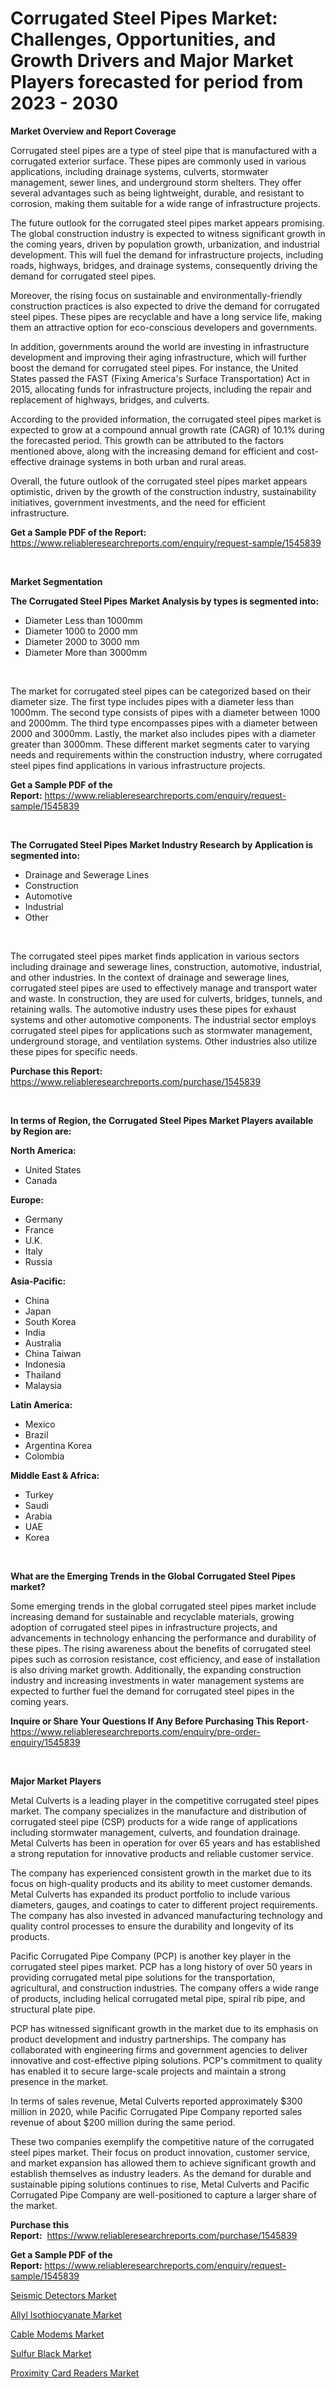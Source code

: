 <p><h1>Corrugated Steel Pipes Market: Challenges, Opportunities, and Growth Drivers and Major Market Players forecasted for period from 2023 - 2030</h1></p><p><strong>Market Overview and Report Coverage</strong></p>
<p><p>Corrugated steel pipes are a type of steel pipe that is manufactured with a corrugated exterior surface. These pipes are commonly used in various applications, including drainage systems, culverts, stormwater management, sewer lines, and underground storm shelters. They offer several advantages such as being lightweight, durable, and resistant to corrosion, making them suitable for a wide range of infrastructure projects.</p><p>The future outlook for the corrugated steel pipes market appears promising. The global construction industry is expected to witness significant growth in the coming years, driven by population growth, urbanization, and industrial development. This will fuel the demand for infrastructure projects, including roads, highways, bridges, and drainage systems, consequently driving the demand for corrugated steel pipes.</p><p>Moreover, the rising focus on sustainable and environmentally-friendly construction practices is also expected to drive the demand for corrugated steel pipes. These pipes are recyclable and have a long service life, making them an attractive option for eco-conscious developers and governments.</p><p>In addition, governments around the world are investing in infrastructure development and improving their aging infrastructure, which will further boost the demand for corrugated steel pipes. For instance, the United States passed the FAST (Fixing America's Surface Transportation) Act in 2015, allocating funds for infrastructure projects, including the repair and replacement of highways, bridges, and culverts.</p><p>According to the provided information, the corrugated steel pipes market is expected to grow at a compound annual growth rate (CAGR) of 10.1% during the forecasted period. This growth can be attributed to the factors mentioned above, along with the increasing demand for efficient and cost-effective drainage systems in both urban and rural areas.</p><p>Overall, the future outlook of the corrugated steel pipes market appears optimistic, driven by the growth of the construction industry, sustainability initiatives, government investments, and the need for efficient infrastructure.</p></p>
<p><strong>Get a Sample PDF of the Report:</strong> <a href="https://www.reliableresearchreports.com/enquiry/request-sample/1545839">https://www.reliableresearchreports.com/enquiry/request-sample/1545839</a></p>
<p>&nbsp;</p>
<p><strong>Market Segmentation</strong></p>
<p><strong>The Corrugated Steel Pipes Market Analysis by types is segmented into:</strong></p>
<p><ul><li>Diameter Less than 1000mm</li><li>Diameter 1000 to 2000 mm</li><li>Diameter 2000 to 3000 mm</li><li>Diameter More than 3000mm</li></ul></p>
<p>&nbsp;</p>
<p><p>The market for corrugated steel pipes can be categorized based on their diameter size. The first type includes pipes with a diameter less than 1000mm. The second type consists of pipes with a diameter between 1000 and 2000mm. The third type encompasses pipes with a diameter between 2000 and 3000mm. Lastly, the market also includes pipes with a diameter greater than 3000mm. These different market segments cater to varying needs and requirements within the construction industry, where corrugated steel pipes find applications in various infrastructure projects.</p></p>
<p><strong>Get a Sample PDF of the Report:</strong>&nbsp;<a href="https://www.reliableresearchreports.com/enquiry/request-sample/1545839">https://www.reliableresearchreports.com/enquiry/request-sample/1545839</a></p>
<p>&nbsp;</p>
<p><strong>The Corrugated Steel Pipes Market Industry Research by Application is segmented into:</strong></p>
<p><ul><li>Drainage and Sewerage Lines</li><li>Construction</li><li>Automotive</li><li>Industrial</li><li>Other</li></ul></p>
<p>&nbsp;</p>
<p><p>The corrugated steel pipes market finds application in various sectors including drainage and sewerage lines, construction, automotive, industrial, and other industries. In the context of drainage and sewerage lines, corrugated steel pipes are used to effectively manage and transport water and waste. In construction, they are used for culverts, bridges, tunnels, and retaining walls. The automotive industry uses these pipes for exhaust systems and other automotive components. The industrial sector employs corrugated steel pipes for applications such as stormwater management, underground storage, and ventilation systems. Other industries also utilize these pipes for specific needs.</p></p>
<p><strong>Purchase this Report:</strong>&nbsp; <a href="https://www.reliableresearchreports.com/purchase/1545839">https://www.reliableresearchreports.com/purchase/1545839</a></p>
<p>&nbsp;</p>
<p><strong>In terms of Region, the Corrugated Steel Pipes Market Players available by Region are:</strong></p>
<p>
    <p> <strong> North America: </strong>
        <ul>
            <li>United States</li>
            <li>Canada</li>
        </ul>
        </p> 
    <p> <strong> Europe: </strong>
        <ul>
            <li>Germany</li>
            <li>France</li>
            <li>U.K.</li>
            <li>Italy</li>
            <li>Russia</li>
        </ul>
        </p> 
    <p> <strong> Asia-Pacific: </strong>
        <ul>
            <li>China</li>
            <li>Japan</li>
            <li>South Korea</li>
            <li>India</li>
            <li>Australia</li>
            <li>China Taiwan</li>
            <li>Indonesia</li>
            <li>Thailand</li>
            <li>Malaysia</li>
        </ul>
        </p> 
    <p> <strong> Latin America: </strong>
        <ul>
            <li>Mexico</li>
            <li>Brazil</li>
            <li>Argentina Korea</li>
            <li>Colombia</li>
        </ul>
        </p> 
    <p> <strong> Middle East & Africa: </strong>
        <ul>
            <li>Turkey</li>
            <li>Saudi</li>
            <li>Arabia</li>
            <li>UAE</li>
            <li>Korea</li>
        </ul>
    </p>
    </p>
<p>&nbsp;</p>
<p><strong>What are the Emerging Trends in the Global Corrugated Steel Pipes market?</strong></p>
<p><p>Some emerging trends in the global corrugated steel pipes market include increasing demand for sustainable and recyclable materials, growing adoption of corrugated steel pipes in infrastructure projects, and advancements in technology enhancing the performance and durability of these pipes. The rising awareness about the benefits of corrugated steel pipes such as corrosion resistance, cost efficiency, and ease of installation is also driving market growth. Additionally, the expanding construction industry and increasing investments in water management systems are expected to further fuel the demand for corrugated steel pipes in the coming years.</p></p>
<p><strong>Inquire or Share Your Questions If Any Before Purchasing This Report</strong>- <a href="https://www.reliableresearchreports.com/enquiry/pre-order-enquiry/1545839">https://www.reliableresearchreports.com/enquiry/pre-order-enquiry/1545839</a></p>
<p>&nbsp;</p>
<p><strong>Major Market Players</strong></p>
<p><p>Metal Culverts is a leading player in the competitive corrugated steel pipes market. The company specializes in the manufacture and distribution of corrugated steel pipe (CSP) products for a wide range of applications including stormwater management, culverts, and foundation drainage. Metal Culverts has been in operation for over 65 years and has established a strong reputation for innovative products and reliable customer service.</p><p>The company has experienced consistent growth in the market due to its focus on high-quality products and its ability to meet customer demands. Metal Culverts has expanded its product portfolio to include various diameters, gauges, and coatings to cater to different project requirements. The company has also invested in advanced manufacturing technology and quality control processes to ensure the durability and longevity of its products.</p><p>Pacific Corrugated Pipe Company (PCP) is another key player in the corrugated steel pipes market. PCP has a long history of over 50 years in providing corrugated metal pipe solutions for the transportation, agricultural, and construction industries. The company offers a wide range of products, including helical corrugated metal pipe, spiral rib pipe, and structural plate pipe.</p><p>PCP has witnessed significant growth in the market due to its emphasis on product development and industry partnerships. The company has collaborated with engineering firms and government agencies to deliver innovative and cost-effective piping solutions. PCP's commitment to quality has enabled it to secure large-scale projects and maintain a strong presence in the market.</p><p>In terms of sales revenue, Metal Culverts reported approximately $300 million in 2020, while Pacific Corrugated Pipe Company reported sales revenue of about $200 million during the same period.</p><p>These two companies exemplify the competitive nature of the corrugated steel pipes market. Their focus on product innovation, customer service, and market expansion has allowed them to achieve significant growth and establish themselves as industry leaders. As the demand for durable and sustainable piping solutions continues to rise, Metal Culverts and Pacific Corrugated Pipe Company are well-positioned to capture a larger share of the market.</p></p>
<p><strong>Purchase this Report:</strong>&nbsp;&nbsp;<a href="https://www.reliableresearchreports.com/purchase/1545839">https://www.reliableresearchreports.com/purchase/1545839</a></p>
<p></p>
<p><strong>Get a Sample PDF of the Report:</strong>&nbsp;<a href="https://www.reliableresearchreports.com/enquiry/request-sample/1545839">https://www.reliableresearchreports.com/enquiry/request-sample/1545839</a></p>
<p><p><a href="https://medium.com/@magaliortiz1955/seismic-detectors-market-insight-market-trends-growth-forecasted-from-2023-to-2030-532908f17c66">Seismic Detectors Market</a></p><p><a href="https://github.com/ChiragRP21/Market-Research-Report-List-1/blob/main/allyl-isothiocyanate-market.md">Allyl Isothiocyanate Market</a></p><p><a href="https://medium.com/@twiladurgan/cable-modems-market-size-cagr-trends-2024-2030-7933fec97fa0">Cable Modems Market</a></p><p><a href="https://github.com/ChiragRp1/Market-Research-Report-List-1/blob/main/sulfur-black-market.md">Sulfur Black Market</a></p><p><a href="https://medium.com/@linabernier/analyzing-proximity-card-readers-market-global-industry-perspective-and-forecast-2023-to-2030-2df0b0369503">Proximity Card Readers Market</a></p></p>